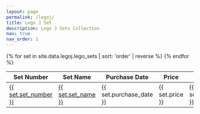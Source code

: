 ```yaml
---
layout: page
permalink: /legoj/
title: Lego J Set
description: Lego J Sets Collection
nav: true
nav_order: 1
---
```

<table>
  <thead>
    <tr>
      <th>Set Number</th>
      <th>Set Name</th>
      <th>Purchase Date</th>
      <th>Price</th>
      <th>Order</th>
    </tr>
  </thead>
  <tbody>
    {% for set in site.data.legoj.lego_sets | sort: 'order' | reverse %}
    <tr>
      <td><a href="{{ set.url }}">{{ set.set_number }}</a></td>
      <td>
        <a href="#" data-bs-toggle="tooltip" data-bs-html="true" data-bs-custom-class="custom-tooltip" data-bs-placement="top" title="<img src='{{ set.image }}' alt='{{ set.set_name }}' style='max-width: 200px;'>">{{ set.set_name }}</a>
      </td>
      <td>{{ set.purchase_date }}</td>
      <td>{{ set.price }}</td>
      <td>{{ set.order }}</td>
    </tr>
    {% endfor %}
  </tbody>
</table>
